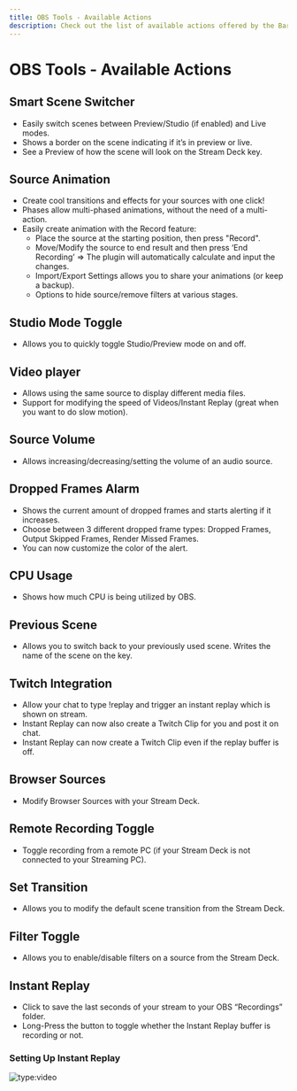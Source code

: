 ```yaml
---
title: OBS Tools - Available Actions
description: Check out the list of available actions offered by the BarRaider OBS Plugin to help improve your streaming experience. Smart Scene Switcher, Source Animation, Studio Mode Toggle, Video player, and more.
---
```


# OBS Tools - Available Actions

## Smart Scene Switcher 
- Easily switch scenes between Preview/Studio (if enabled) and Live modes.
- Shows a border on the scene indicating if it’s in preview or live.
- See a Preview of how the scene will look on the Stream Deck key.

## Source Animation
- Create cool transitions and effects for your sources with one click!
- Phases allow multi-phased animations, without the need of a multi-action.
- Easily create animation with the Record feature:
  - Place the source at the starting position, then press "Record". 
  - Move/Modify the source to end result and then press ‘End Recording’ => The plugin will automatically calculate and input the changes.
  - Import/Export Settings allows you to share your animations (or keep a backup).
  - Options to hide source/remove filters at various stages.

## Studio Mode Toggle
- Allows you to quickly toggle Studio/Preview mode on and off.

## Video player
- Allows using the same source to display different media files.
- Support for modifying the speed of Videos/Instant Replay (great when you want to do slow motion).

## Source Volume
- Allows increasing/decreasing/setting the volume of an audio source.

## Dropped Frames Alarm
- Shows the current amount of dropped frames and starts alerting if it increases.
- Choose between 3 different dropped frame types: Dropped Frames, Output Skipped Frames, Render Missed Frames.
- You can now customize the color of the alert.

## CPU Usage
- Shows how much CPU is being utilized by OBS.

## Previous Scene
- Allows you to switch back to your previously used scene. Writes the name of the scene on the key.

## Twitch Integration
- Allow your chat to type !replay and trigger an instant replay which is shown on stream.
- Instant Replay can now also create a Twitch Clip for you and post it on chat.
- Instant Replay can now create a Twitch Clip even if the replay buffer is off.

## Browser Sources 
- Modify Browser Sources with your Stream Deck.

## Remote Recording Toggle
- Toggle recording from a remote PC (if your Stream Deck is not connected to your Streaming PC).

## Set Transition
- Allows you to modify the default scene transition from the Stream Deck.

## Filter Toggle
- Allows you to enable/disable filters on a source from the Stream Deck.

## Instant Replay
- Click to save the last seconds of your stream to your OBS “Recordings” folder.
- Long-Press the button to toggle whether the Instant Replay buffer is recording or not.

### Setting Up Instant Replay
![type:video](https://www.youtube.com/embed/7mioa-hnndw)
